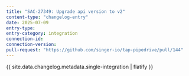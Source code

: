 ```yaml
---
title: "SAC-27349: Upgrade api version to v2"
content-type: "changelog-entry"
date: 2025-07-09
entry-type: 
entry-category: integration
connection-id: 
connection-version: 
pull-request: "https://github.com/singer-io/tap-pipedrive/pull/144"
---
```

{{ site.data.changelog.metadata.single-integration | flatify }}